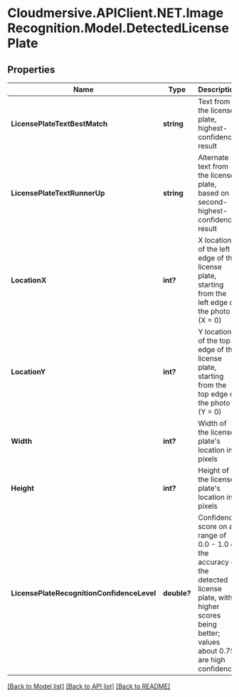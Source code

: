 # Cloudmersive.APIClient.NET.ImageRecognition.Model.DetectedLicensePlate
## Properties

Name | Type | Description | Notes
------------ | ------------- | ------------- | -------------
**LicensePlateTextBestMatch** | **string** | Text from the license plate, highest-confidence result | [optional] 
**LicensePlateTextRunnerUp** | **string** | Alternate text from the license plate, based on second-highest-confidence result | [optional] 
**LocationX** | **int?** | X location of the left edge of the license plate, starting from the left edge of the photo (X &#x3D; 0) | [optional] 
**LocationY** | **int?** | Y location of the top edge of the license plate, starting from the top edge of the photo (Y &#x3D; 0) | [optional] 
**Width** | **int?** | Width of the license plate&#39;s location in pixels | [optional] 
**Height** | **int?** | Height of the license plate&#39;s location in pixels | [optional] 
**LicensePlateRecognitionConfidenceLevel** | **double?** | Confidence score on a range of 0.0 - 1.0 of the accuracy of the detected license plate, with higher scores being better; values about 0.75 are high confidence | [optional] 

[[Back to Model list]](../README.md#documentation-for-models) [[Back to API list]](../README.md#documentation-for-api-endpoints) [[Back to README]](../README.md)

